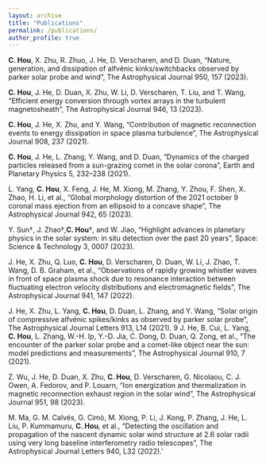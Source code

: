 ```yaml
---
layout: archive
title: "Publications"
permalink: /publications/
author_profile: true
---
```


__C. Hou__, X. Zhu, R. Zhuo, J. He, D. Verscharen, and D. Duan, “Nature, generation, and dissipation of alfvénic kinks/switchbacks observed by parker solar probe and wind”, The Astrophysical Journal 950, 157 (2023). 

__C. Hou__, J. He, D. Duan, X. Zhu, W. Li, D. Verscharen, T. Liu, and T. Wang, “Efficient energy conversion through vortex arrays in the turbulent magnetosheath”, The Astrophysical Journal 946, 13 (2023). 

__C. Hou__, J. He, X. Zhu, and Y. Wang, “Contribution of magnetic reconnection events to energy dissipation in space plasma turbulence”, The Astrophysical Journal 908, 237 (2021). 

__C. Hou__, J. He, L. Zhang, Y. Wang, and D. Duan, “Dynamics of the charged particles released from a sun-grazing comet in the solar corona”, Earth and Planetary Physics 5, 232–238 (2021). 

L. Yang, __C. Hou__, X. Feng, J. He, M. Xiong, M. Zhang, Y. Zhou, F. Shen, X. Zhao, H. Li, et al., “Global morphology distortion of the 2021 october 9 coronal mass ejection from an ellipsoid to a concave shape”, The Astrophysical Journal 942, 65 (2023). 

Y. Sun†, J. Zhao†,__C. Hou__†, and W. Jiao, “Highlight advances in planetary physics in the solar system: in situ detection over the past 20 years”, Space: Science & Technology 3, 0007 (2023). 

J. He, X. Zhu, Q. Luo, __C. Hou__, D. Verscharen, D. Duan, W. Li, J. Zhao, T. Wang, D. B. Graham, et al., “Observations of rapidly growing whistler waves in front of space plasma shock due to resonance interaction between fluctuating electron velocity distributions and electromagnetic fields”, The Astrophysical Journal 941, 147 (2022). 

J. He, X. Zhu, L. Yang, __C. Hou__, D. Duan, L. Zhang, and Y. Wang, “Solar origin of compressive alfvénic spikes/kinks as observed by parker solar probe”, The Astrophysical Journal Letters 913, L14 (2021). 9 J. He, B. Cui, L. Yang, __C. Hou__, L. Zhang, W.-H. Ip, Y.-D. Jia, C. Dong, D. Duan, Q. Zong, et al., “The encounter of the parker solar probe and a comet-like object near the sun: model predictions and measurements”, The Astrophysical Journal 910, 7 (2021). 

Z. Wu, J. He, D. Duan, X. Zhu, __C. Hou__, D. Verscharen, G. Nicolaou, C. J. Owen, A. Fedorov, and P. Louarn, “Ion energization and thermalization in magnetic reconnection exhaust region in the solar wind”, The Astrophysical Journal 951, 98 (2023).

M. Ma, G. M. Calvés, G. Cimò, M. Xiong, P. Li, J. Kong, P. Zhang, J. He, L. Liu, P. Kummamuru, __C. Hou__, et al., “Detecting the oscillation and propagation of the nascent dynamic solar wind structure at 2.6 solar radii using very long baseline interferometry radio telescopes”, The Astrophysical Journal Letters 940, L32 (2022).'
